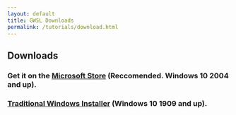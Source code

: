 ```yaml
---
layout: default
title: GWSL Downloads
permalink: /tutorials/download.html
---
```


## Downloads

### Get it on the [Microsoft Store](https://www.microsoft.com/store/productId/9NL6KD1H33V3) (Reccomended. Windows 10 2004 and up).


### [Traditional Windows Installer](https://github.com/Opticos/gwsl/raw/master/packages/GWSL%20Traditional%20135%20x64.exe) (Windows 10 1909 and up).

